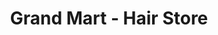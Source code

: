 ---
title: "Grand Mart - Hair Store"
url: /phoenix/grand-mart-hair-store-west-baseline-road/
shop: Kosmetik
---